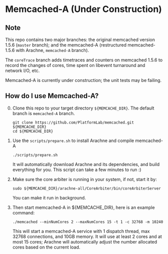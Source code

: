 # Memcached-A (Under Construction)

## Note
This repo contains two major branches:
the original memcached version 1.5.6 (`master` branch);
and the memcached-A (restructured memcached-1.5.6 with Arachne, `memcached-A` branch).

The `coreTrace` branch adds timetraces and counters on memcached 1.5.6 to record
the changes of cores, time spent on libevent turnaround and network I/O, etc.

Memcached-A is currently under construction; the unit tests may be failing.

## How do I use Memcached-A?
0. Clone this repo to your target directory `${MEMCACHE_DIR}`.
The default branch is `memcached-A` branch.
    ```
    git clone https://github.com/PlatformLab/memcached.git ${MEMCACHE_DIR}
    cd ${MEMCACHE_DIR}
    ```

1. Use the `scripts/prepare.sh` to install Arachne and compile memcached-A
    ```
    ./scripts/prepare.sh
    ```
    It will automatically download Arachne and its dependencies, and build
    everything for you. This script can take a few minutes to run :)

2. Make sure the core arbiter is running in your system, if not, start it by:
    ```
    sudo ${MEMCACHE_DIR}/arachne-all/CoreArbiter/bin/coreArbiterServer
    ```
    You can make it run in background.

3. Then start memcached-A in ${MEMCACHE_DIR}, here is an example command:
    ```
    ./memcached --minNumCores 2 --maxNumCores 15 -t 1 -c 32768 -m 10240
    ```
    This will start a memcached-A service with 1 dispatch thread, max 32768
    connections, and 10GB memory. It will use at least 2 cores and at most
    15 cores; Arachne will automatically adjust the number allocated cores
    based on the current load.
